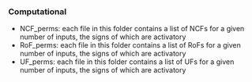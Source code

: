 ### Computational
- NCF_perms: each file in this folder contains a list of NCFs for a given number of inputs, the signs of which are activatory 
- RoF_perms: each file in this folder contains a list of RoFs for a given number of inputs, the signs of which are activatory
- UF_perms: each file in this folder contains a list of UFs for a given number of inputs, the signs of which are activatory
